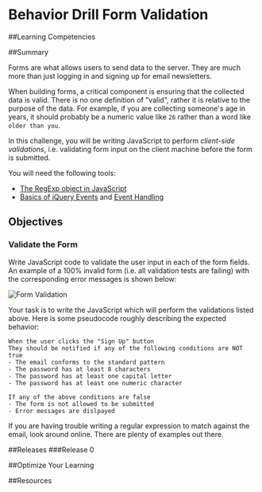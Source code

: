 # Behavior Drill Form Validation 
 
##Learning Competencies 

##Summary 

 Forms are what allows users to send data to the server.  They are much more than just logging in and signing up for email newsletters.

When building forms, a critical component is ensuring that the collected data is valid.  There is no one definition of "valid", rather it is relative to the purpose of the data.  For example, if you are collecting someone's age in years, it should probably be a numeric value like `26` rather than a word like `older than you`.

In this challenge, you will be writing JavaScript to perform *client-side validations*, i.e. validating form input on the client machine before the form is submitted.

You will need the following tools:

- [The RegExp object in JavaScript](https://developer.mozilla.org/en-US/docs/JavaScript/Reference/Global_Objects/RegExp)
- [Basics of jQuery Events](http://learn.jquery.com/events/event-basics/) and [Event Handling](http://learn.jquery.com/events/handling-events/)

## Objectives

### Validate the Form

Write JavaScript code to validate the user input in each of the form fields.  An example of a 100% invalid form (i.e. all validation tests are failing) with the corresponding error messages is shown below:

![Form Validation](http://f.cl.ly/items/1J1a203e092m2P1E3e3N/form_validation.png)

Your task is to write the JavaScript which will perform the validations listed above.  Here is some pseudocode roughly describing the expected behavior:

	When the user clicks the "Sign Up" button
	They should be notified if any of the following conditions are NOT true
	- The email conforms to the standard pattern
	- The password has at least 8 characters
	- The password has at least one capital letter
	- The password has at least one numeric character
	
	If any of the above conditions are false
	- The form is not allowed to be submitted
	- Error messages are dislpayed

If you are having trouble writing a regular expression to match against the email, look around online.  There are plenty of examples out there.
	 

##Releases
###Release 0 

##Optimize Your Learning 

##Resources